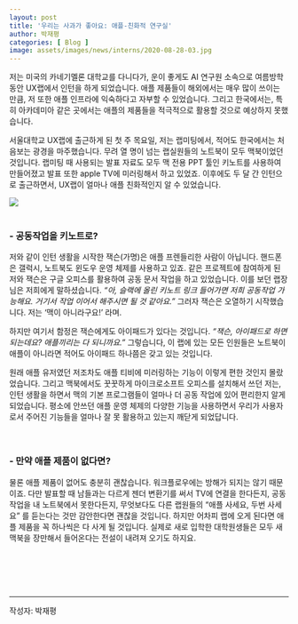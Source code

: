 ```yaml
---
layout: post
title: '우리는 사과가 좋아요: 애플-친화적 연구실'
author: 박재평
categories: [ Blog ]
image: assets/images/news/interns/2020-08-28-03.jpg
---
```

  저는 미국의 카네기멜론 대학교를 다니다가, 운이 좋게도 AI 연구원 소속으로 여름방학 동안 UX랩에서 인턴을 하게 되었습니다. 애플 제품들이 해외에서는 매우 많이 쓰이는 만큼, 저 또한 애플 인프라에 익숙하다고 자부할 수 있었습니다. 그리고 한국에서는, 특히 아카데미아 같은 곳에서는 애플의 제품들을 적극적으로 활용할 것으로 예상하지 못했습니다.



  서울대학교 UX랩에 출근하게 된 첫 주 목요일, 저는 랩미팅에서, 적어도 한국에서는 처음보는 광경을 마주했습니다. 무려 열 명이 넘는 랩실원들의 노트북이 모두 맥북이었던 것입니다. 랩미팅 때 사용되는 발표 자료도 모두 맥 전용 PPT 툴인 키노트를 사용하여 만들어졌고 발표 또한 apple TV에 미러링해서 하고 있었죠. 이후에도 두 달 간 인턴으로 출근하면서, UX랩이 얼마나 애플 친화적인지 알 수 있었습니다.

<img src="{{site.baseurl}}/assets/images/news/interns/2020-08-28-03.jpg"> <br><br>



### - 공동작업을 키노트로?

  저와 같이 인턴 생활을 시작한 잭슨(가명)은 애플 프렌들리한 사람이 아닙니다. 핸드폰은 갤럭시, 노트북도 윈도우 운영 체제를 사용하고 있죠. 같은 프로젝트에 참여하게 된 저와 잭슨은 구글 오피스를 활용하여 공동 문서 작업을 하고 있었습니다. 이를 보던 랩장 님은 저희에게 말하셨습니다. _“아, 슬랙에 올린 키노트 링크 들어가면 저희 공동작업 가능해요. 거기서 작업 이어서 해주시면 될 것 같아요.”_ 그러자 잭슨은 오열하기 시작했습니다. 저는 ‘맥이 아니라구요!’ 라며. 

  하지만 여기서 함정은 잭슨에게도 아이패드가 있다는 것입니다. _“잭슨, 아이패드로 하면 되는데요? 애플끼리는 다 되니까요.”_ 그렇습니다, 이 랩에 있는 모든 인원들은 노트북이 애플이 아니라면 적어도 아이패드 하나쯤은 갖고 있는 것입니다. 



  원래 애플 유저였던 저조차도 애플 티비에 미러링하는 기능이 이렇게 편한 것인지 몰랐었습니다. 그리고 맥북에서도 꿋꿋하게 마이크로소프트 오피스를 설치해서 쓰던 저는, 인턴 생활을 하면서 맥의 기본 프로그램들이 얼마나 더 공동 작업에 있어 편리한지 알게 되었습니다. 평소에 안쓰던 애플 운영 체제의 다양한 기능을 사용하면서 우리가 사용자로서 주어진 기능들을 얼마나 잘 못 활용하고 있는지 깨닫게 되었답니다.<br><br><br>




### - 만약 애플 제품이 없다면?

  물론 애플 제품이 없어도 충분히 괜찮습니다. 워크플로우에는 방해가 되지는 않기 때문이죠. 다만 발표할 때 남들과는 다르게 젠더 변환기를 써서 TV에 연결을 한다든지, 공동 작업을 내 노트북에서 못한다든지, 무엇보다도 다른 랩원들의 “애플 사세요, 두번 사세요” 를 듣는다는 것만 감안한다면 괜찮을 것입니다. 하지만 어차피 랩에 오게 된다면 애플 제품을 꼭 하나씩은 다 사게 될 것입니다. 실제로 새로 입학한 대학원생들은 모두 새 맥북을 장만해서 들어온다는 전설이 내려져 오기도 하지요. <br><br><br>

<br><br>
<hr>
작성자: 박재평 <br>